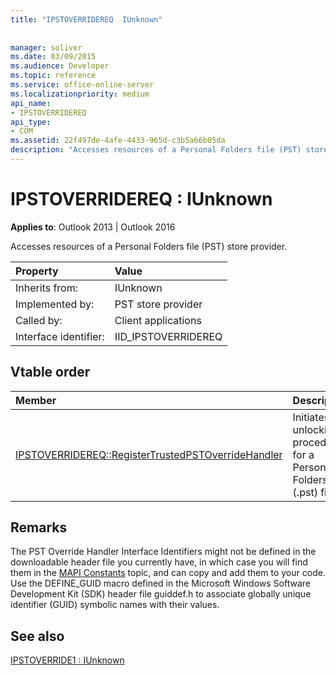 ```yaml
---
title: "IPSTOVERRIDEREQ  IUnknown"
 
 
manager: soliver
ms.date: 03/09/2015
ms.audience: Developer
ms.topic: reference
ms.service: office-online-server
ms.localizationpriority: medium
api_name:
- IPSTOVERRIDEREQ
api_type:
- COM
ms.assetid: 22f497de-4afe-4433-965d-c3b5a66b05da
description: "Accesses resources of a Personal Folders file (PST) store provider."
---
```


# IPSTOVERRIDEREQ : IUnknown

  
  
**Applies to**: Outlook 2013 | Outlook 2016 
  
Accesses resources of a Personal Folders file (PST) store provider.
  
|Property |Value |
|:-----|:-----|
|Inherits from:  <br/> |IUnknown  <br/> |
|Implemented by:  <br/> |PST store provider  <br/> |
|Called by:  <br/> |Client applications  <br/> |
|Interface identifier:  <br/> |IID_IPSTOVERRIDEREQ  <br/> |
   
## Vtable order

|Member |Description |
|:-----|:-----|
|[IPSTOVERRIDEREQ::RegisterTrustedPSTOverrideHandler](ipstoverridereq-registertrustedpstoverridehandler.md) <br/> |Initiates the unlocking procedure for a Personal Folders (.pst) file. |
   
## Remarks

The PST Override Handler Interface Identifiers might not be defined in the downloadable header file you currently have, in which case you will find them in the [MAPI Constants](mapi-constants.md) topic, and can copy and add them to your code. Use the DEFINE_GUID macro defined in the Microsoft Windows Software Development Kit (SDK) header file guiddef.h to associate globally unique identifier (GUID) symbolic names with their values. 
  
<!-- For more information see [How to implement a PST override handler to bypass the PSTDisableGrow policy in Outlook 2007](https://support.microsoft.com/kb/956070).
   -->
## See also



[IPSTOVERRIDE1 : IUnknown](ipstoverride1iunknown.md)

